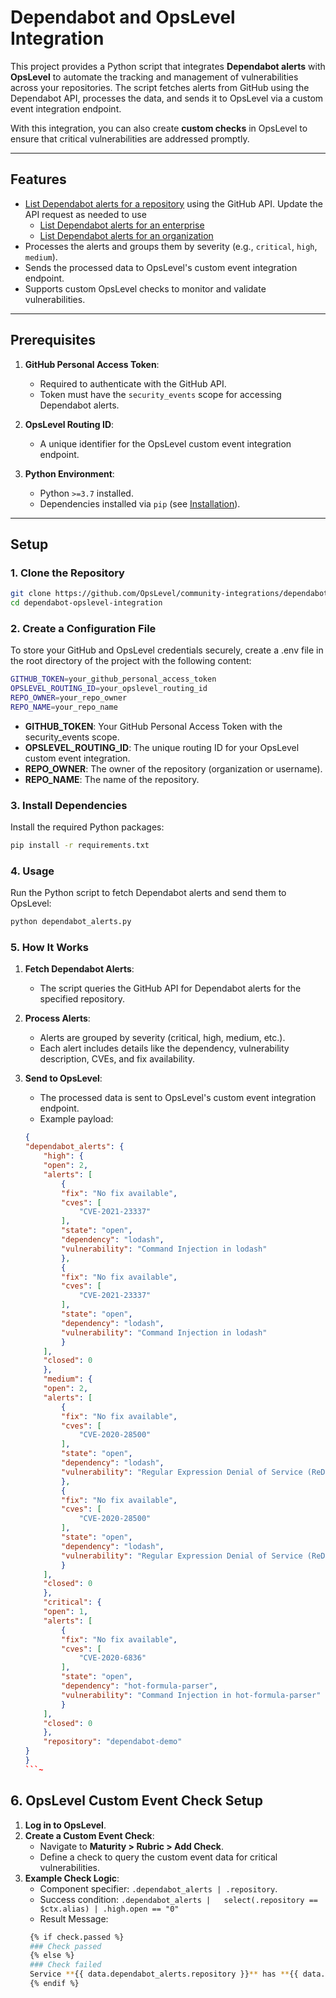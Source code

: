 # **Dependabot and OpsLevel Integration**

This project provides a Python script that integrates **Dependabot alerts** with **OpsLevel** to automate the tracking and management of vulnerabilities across your repositories. The script fetches alerts from GitHub using the Dependabot API, processes the data, and sends it to OpsLevel via a custom event integration endpoint. 

With this integration, you can also create **custom checks** in OpsLevel to ensure that critical vulnerabilities are addressed promptly.

---

## **Features**
- [List Dependabot alerts for a repository](https://docs.github.com/en/rest/dependabot/alerts?apiVersion=2022-11-28#list-dependabot-alerts-for-a-repository) using the GitHub API. Update the API request as needed to use
    - [List Dependabot alerts for an enterprise](https://docs.github.com/en/rest/dependabot/alerts?apiVersion=2022-11-28#list-dependabot-alerts-for-an-enterprise)
    - [List Dependabot alerts for an organization](https://docs.github.com/en/rest/dependabot/alerts?apiVersion=2022-11-28#list-dependabot-alerts-for-an-organization)
- Processes the alerts and groups them by severity (e.g., `critical`, `high`, `medium`).
- Sends the processed data to OpsLevel's custom event integration endpoint.
- Supports custom OpsLevel checks to monitor and validate vulnerabilities.

---

## **Prerequisites**
1. **GitHub Personal Access Token**:
   - Required to authenticate with the GitHub API.
   - Token must have the `security_events` scope for accessing Dependabot alerts.

2. **OpsLevel Routing ID**:
   - A unique identifier for the OpsLevel custom event integration endpoint.

3. **Python Environment**:
   - Python `>=3.7` installed.
   - Dependencies installed via `pip` (see [Installation](#installation)).

---

## **Setup**

### **1. Clone the Repository**
```bash
git clone https://github.com/OpsLevel/community-integrations/dependabot.git
cd dependabot-opslevel-integration
```
### **2. Create a Configuration File**

To store your GitHub and OpsLevel credentials securely, create a .env file in the root directory of the project with the following content:
```bash
GITHUB_TOKEN=your_github_personal_access_token
OPSLEVEL_ROUTING_ID=your_opslevel_routing_id
REPO_OWNER=your_repo_owner
REPO_NAME=your_repo_name
```
- **GITHUB_TOKEN**: Your GitHub Personal Access Token with the security_events scope.
- **OPSLEVEL_ROUTING_ID**: The unique routing ID for your OpsLevel custom event integration.
- **REPO_OWNER**: The owner of the repository (organization or username).
- **REPO_NAME**: The name of the repository.

### **3. Install Dependencies**
Install the required Python packages:
```bash
pip install -r requirements.txt
```
### **4. Usage**
Run the Python script to fetch Dependabot alerts and send them to OpsLevel:
```bash
python dependabot_alerts.py
```
### **5. How It Works**
1. **Fetch Dependabot Alerts**:
    - The script queries the GitHub API for Dependabot alerts for the specified repository.

2. **Process Alerts**:
    - Alerts are grouped by severity (critical, high, medium, etc.).
    - Each alert includes details like the dependency, vulnerability description, CVEs, and fix availability.

3. **Send to OpsLevel**:
    - The processed data is sent to OpsLevel's custom event integration endpoint.
    - Example payload:
    ```json
    {
    "dependabot_alerts": {
        "high": {
        "open": 2,
        "alerts": [
            {
            "fix": "No fix available",
            "cves": [
                "CVE-2021-23337"
            ],
            "state": "open",
            "dependency": "lodash",
            "vulnerability": "Command Injection in lodash"
            },
            {
            "fix": "No fix available",
            "cves": [
                "CVE-2021-23337"
            ],
            "state": "open",
            "dependency": "lodash",
            "vulnerability": "Command Injection in lodash"
            }
        ],
        "closed": 0
        },
        "medium": {
        "open": 2,
        "alerts": [
            {
            "fix": "No fix available",
            "cves": [
                "CVE-2020-28500"
            ],
            "state": "open",
            "dependency": "lodash",
            "vulnerability": "Regular Expression Denial of Service (ReDoS) in lodash"
            },
            {
            "fix": "No fix available",
            "cves": [
                "CVE-2020-28500"
            ],
            "state": "open",
            "dependency": "lodash",
            "vulnerability": "Regular Expression Denial of Service (ReDoS) in lodash"
            }
        ],
        "closed": 0
        },
        "critical": {
        "open": 1,
        "alerts": [
            {
            "fix": "No fix available",
            "cves": [
                "CVE-2020-6836"
            ],
            "state": "open",
            "dependency": "hot-formula-parser",
            "vulnerability": "Command Injection in hot-formula-parser"
            }
        ],
        "closed": 0
        },
        "repository": "dependabot-demo"
    }
    }
    ```~
## **6. OpsLevel Custom Event Check Setup**
1. **Log in to OpsLevel**.
2. **Create a Custom Event Check**:
   - Navigate to **Maturity > Rubric > Add Check**.
   - Define a check to query the custom event data for critical vulnerabilities.
3. **Example Check Logic**:
   - Component specifier: `.dependabot_alerts | .repository`.
   - Success condition: `.dependabot_alerts |   select(.repository == $ctx.alias) | .high.open == "0"`
   - Result Message:
   ```bash
    {% if check.passed %}
    ### Check passed
    {% else %}
    ### Check failed
    Service **{{ data.dependabot_alerts.repository }}** has **{{ data.dependabot_alerts.high.open }}** unresolved vulnerabilities.
    {% endif %}
     ```